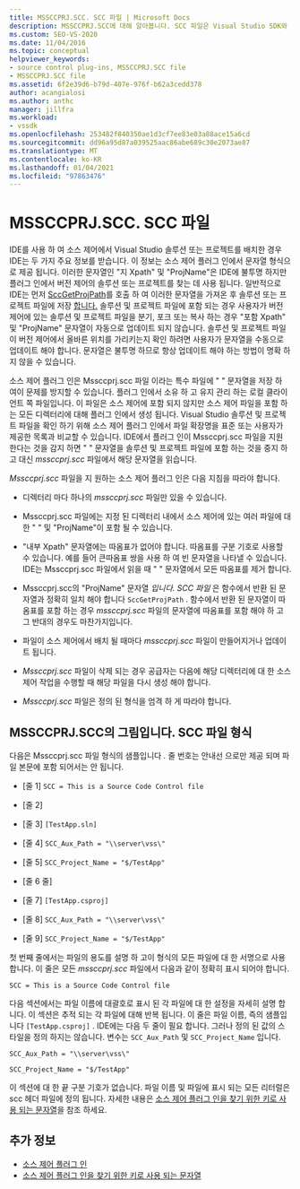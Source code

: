 ```yaml
---
title: MSSCCPRJ.SCC. SCC 파일 | Microsoft Docs
description: MSSCCPRJ.SCC에 대해 알아봅니다. SCC 파일은 Visual Studio SDK와 함께 작동 하는 소스 제어 플러그 인에서 사용 하는 로컬 클라이언트 쪽 파일입니다.
ms.custom: SEO-VS-2020
ms.date: 11/04/2016
ms.topic: conceptual
helpviewer_keywords:
- source control plug-ins, MSSCCPRJ.SCC file
- MSSCCPRJ.SCC file
ms.assetid: 6f2e39d6-b79d-407e-976f-b62a3cedd378
author: acangialosi
ms.author: anthc
manager: jillfra
ms.workload:
- vssdk
ms.openlocfilehash: 253482f840350ae1d3cf7ee83e03a88ace15a6cd
ms.sourcegitcommit: dd96a95d87a039525aac86abe689c30e2073ae87
ms.translationtype: MT
ms.contentlocale: ko-KR
ms.lasthandoff: 01/04/2021
ms.locfileid: "97863476"
---
```

# <a name="mssccprjscc-file"></a>MSSCCPRJ.SCC. SCC 파일
IDE를 사용 하 여 소스 제어에서 Visual Studio 솔루션 또는 프로젝트를 배치한 경우 IDE는 두 가지 주요 정보를 받습니다. 이 정보는 소스 제어 플러그 인에서 문자열 형식으로 제공 됩니다. 이러한 문자열인 "지 Xpath" 및 "ProjName"은 IDE에 불투명 하지만 플러그 인에서 버전 제어의 솔루션 또는 프로젝트를 찾는 데 사용 됩니다. 일반적으로 IDE는 먼저 [SccGetProjPath](../extensibility/sccgetprojpath-function.md)를 호출 하 여 이러한 문자열을 가져온 후 솔루션 또는 프로젝트 파일에 저장 [합니다.](../extensibility/sccopenproject-function.md) 솔루션 및 프로젝트 파일에 포함 되는 경우 사용자가 버전 제어에 있는 솔루션 및 프로젝트 파일을 분기, 포크 또는 복사 하는 경우 "포함 Xpath" 및 "ProjName" 문자열이 자동으로 업데이트 되지 않습니다. 솔루션 및 프로젝트 파일이 버전 제어에서 올바른 위치를 가리키는지 확인 하려면 사용자가 문자열을 수동으로 업데이트 해야 합니다. 문자열은 불투명 하므로 항상 업데이트 해야 하는 방법이 명확 하지 않을 수 있습니다.

 소스 제어 플러그 인은 Mssccprj.scc 파일 이라는 특수 파일에 "  " 문자열을 저장 하 여이 문제를 방지할 수 있습니다. 플러그 인에서 소유 하 고 유지 관리 하는 로컬 클라이언트 쪽 파일입니다. 이 파일은 소스 제어에 포함 되지 않지만 소스 제어 파일을 포함 하는 모든 디렉터리에 대해 플러그 인에서 생성 됩니다. Visual Studio 솔루션 및 프로젝트 파일을 확인 하기 위해 소스 제어 플러그 인에서 파일 확장명을 표준 또는 사용자가 제공한 목록과 비교할 수 있습니다. IDE에서 플러그 인이 Mssccprj.scc 파일을 지원 한다는 것을 감지 하면 "  " 문자열을 솔루션 및 프로젝트 파일에 포함 하는 것을 중지 하 고 대신 *mssccprj.scc* 파일에서 해당 문자열을 읽습니다.

 *Mssccprj.scc* 파일을 지 원하는 소스 제어 플러그 인은 다음 지침을 따라야 합니다.

- 디렉터리 마다 하나의 *mssccprj.scc* 파일만 있을 수 있습니다.

- Mssccprj.scc 파일에는 지정 된 디렉터리 내에서 소스 제어에 있는 여러 파일에 대 한 "  " 및 "ProjName"이 포함 될 수 있습니다.

- "내부 Xpath" 문자열에는 따옴표가 없어야 합니다. 따옴표를 구분 기호로 사용할 수 있습니다. 예를 들어 큰따옴표 쌍을 사용 하 여 빈 문자열을 나타낼 수 있습니다. IDE는 Mssccprj.scc 파일에서 읽을 때 "  " 문자열에서 모든 따옴표를 제거 합니다.

- Mssccprj.scc의 "ProjName" 문자열 *입니다. SCC 파일* 은 함수에서 반환 된 문자열과 정확히 일치 해야 합니다 `SccGetProjPath` . 함수에서 반환 된 문자열이 따옴표를 포함 하는 경우 *mssccprj.scc* 파일의 문자열에 따옴표를 포함 해야 하 고 그 반대의 경우도 마찬가지입니다.

- 파일이 소스 제어에서 배치 될 때마다 *mssccprj.scc* 파일이 만들어지거나 업데이트 됩니다.

- *Mssccprj.scc* 파일이 삭제 되는 경우 공급자는 다음에 해당 디렉터리에 대 한 소스 제어 작업을 수행할 때 해당 파일을 다시 생성 해야 합니다.

- *Mssccprj.scc* 파일은 정의 된 형식을 엄격 하 게 따라야 합니다.

## <a name="an-illustration-of-the-mssccprjscc-file-format"></a>MSSCCPRJ.SCC의 그림입니다. SCC 파일 형식
 다음은 Mssccprj.scc 파일 형식의 샘플입니다 *.* 줄 번호는 안내선 으로만 제공 되며 파일 본문에 포함 되어서는 안 됩니다.

- [줄 1] `SCC = This is a Source Code Control file`

- [줄 2]

- [줄 3] `[TestApp.sln]`

- [줄 4] `SCC_Aux_Path = "\\server\vss\"`

- [줄 5] `SCC_Project_Name = "$/TestApp"`

- [줄 6 줄]

- [줄 7] `[TestApp.csproj]`

- [줄 8] `SCC_Aux_Path = "\\server\vss\"`

- [줄 9] `SCC_Project_Name = "$/TestApp"`

 첫 번째 줄에서는 파일의 용도를 설명 하 고이 형식의 모든 파일에 대 한 서명으로 사용 합니다. 이 줄은 모든 *mssccprj.scc* 파일에서 다음과 같이 정확히 표시 되어야 합니다.

 `SCC = This is a Source Code Control file`

 다음 섹션에서는 파일 이름에 대괄호로 표시 된 각 파일에 대 한 설정을 자세히 설명 합니다. 이 섹션은 추적 되는 각 파일에 대해 반복 됩니다. 이 줄은 파일 이름, 즉의 샘플입니다 `[TestApp.csproj]` . IDE에는 다음 두 줄이 필요 합니다. 그러나 정의 된 값의 스타일을 정의 하지는 않습니다. 변수는 `SCC_Aux_Path` 및 `SCC_Project_Name` 입니다.

 `SCC_Aux_Path = "\\server\vss\"`

 `SCC_Project_Name = "$/TestApp"`

 이 섹션에 대 한 끝 구분 기호가 없습니다. 파일 이름 및 파일에 표시 되는 모든 리터럴은 scc 헤더 파일에 정의 됩니다. 자세한 내용은 [소스 제어 플러그 인을 찾기 위한 키로 사용 되는 문자열](../extensibility/strings-used-as-keys-for-finding-a-source-control-plug-in.md)을 참조 하세요.

## <a name="see-also"></a>추가 정보
- [소스 제어 플러그 인](../extensibility/source-control-plug-ins.md)
- [소스 제어 플러그 인을 찾기 위한 키로 사용 되는 문자열](../extensibility/strings-used-as-keys-for-finding-a-source-control-plug-in.md)
